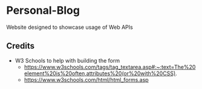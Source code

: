 # Personal-Blog
Website designed to showcase usage of Web APIs 


## Credits
- W3 Schools to help with building the form
    - https://www.w3schools.com/tags/tag_textarea.asp#:~:text=The%20element%20is%20often,attributes%20(or%20with%20CSS).
    - https://www.w3schools.com/html/html_forms.asp 
